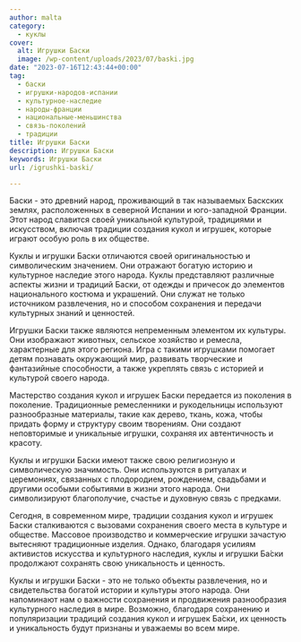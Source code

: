 ```yaml
---
author: malta
category:
  - куклы
cover:
  alt: Игрушки Баски
  image: /wp-content/uploads/2023/07/baski.jpg
date: "2023-07-16T12:43:44+00:00"
tag:
  - баски
  - игрушки-народов-испании
  - культурное-наследие
  - народы-франции
  - национальные-меньшинства
  - связь-поколений
  - традиции
title: Игрушки Баски
description: Игрушки Баски
keywords: Игрушки Баски
url: /igrushki-baski/

---
```

Баски \- это древний народ, проживающий в так называемых Баскских землях, расположенных в северной Испании и юго-западной Франции. Этот народ славится своей уникальной культурой, традициями и искусством, включая традиции создания кукол и игрушек, которые играют особую роль в их обществе.

Куклы и игрушки Баски отличаются своей оригинальностью и символическим значением. Они отражают богатую историю и культурное наследие этого народа. Куклы представляют различные аспекты жизни и традиций Баски, от одежды и причесок до элементов национального костюма и украшений. Они служат не только источником развлечения, но и способом сохранения и передачи культурных знаний и ценностей.

Игрушки Баски также являются непременным элементом их культуры. Они изображают животных, сельское хозяйство и ремесла, характерные для этого региона. Игра с такими игрушками помогает детям познавать окружающий мир, развивать творческие и фантазийные способности, а также укреплять связь с историей и культурой своего народа.

Мастерство создания кукол и игрушек Баски передается из поколения в поколение. Традиционные ремесленники и рукодельницы используют разнообразные материалы, такие как дерево, ткань, кожа, чтобы придать форму и структуру своим творениям. Они создают неповторимые и уникальные игрушки, сохраняя их автентичность и красоту.

Куклы и игрушки Баски имеют также свою религиозную и символическую значимость. Они используются в ритуалах и церемониях, связанных с плодородием, рождением, свадьбами и другими особыми событиями в жизни этого народа. Они символизируют благополучие, счастье и духовную связь с предками.

Сегодня, в современном мире, традиции создания кукол и игрушек Баски сталкиваются с вызовами сохранения своего места в культуре и обществе. Массовое производство и коммерческие игрушки зачастую вытесняют традиционные изделия. Однако, благодаря усилиям активистов искусства и культурного наследия, куклы и игрушки Ба́ски продолжают сохранять свою уникальность и ценность.

Куклы и игрушки Баски \- это не только объекты развлечения, но и свидетельства богатой истории и культуры этого народа. Они напоминают нам о важности сохранения и продвижения разнообразия культурного наследия в мире. Возможно, благодаря сохранению и популяризации традиций создания кукол и игрушек Ба́ски, их ценность и уникальность будут признаны и уважаемы во всем мире.
